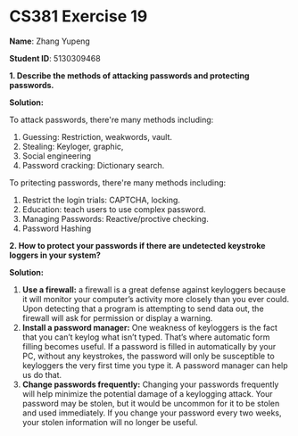 # CS381 Exercise 19

**Name**: Zhang Yupeng

**Student ID**: 5130309468

**1. Describe the methods of attacking passwords and protecting passwords.**

**Solution:**

To attack passwords, there're many methods including:

1. Guessing: Restriction, weakwords, vault.
2. Stealing: Keyloger, graphic, 
3. Social engineering 
4. Password cracking: Dictionary search.

To pritecting passwords, there're many methods including:

1. Restrict the login trials: CAPTCHA, locking.
2. Education: teach users to use complex password.
3. Managing Passwords: Reactive/proctive checking.
4. Password Hashing
**2. How to protect your passwords if there are undetected keystroke loggers in your system?**

**Solution:**

1. **Use a firewall:** a firewall is a great defense against keyloggers because it will monitor your computer’s activity more closely than you ever could. Upon detecting that a program is attempting to send data out, the firewall will ask for permission or display a warning.
2. **Install a password manager:** One weakness of keyloggers is the fact that you can’t keylog what isn’t typed. That’s where automatic form filling becomes useful. If a password is filled in automatically by your PC, without any keystrokes, the password will only be susceptible to keyloggers the very first time you type it. A password manager can help us do that.
3. **Change passwords frequently:** Changing your passwords frequently will help minimize the potential damage of a keylogging attack. Your password may be stolen, but it would be uncommon for it to be stolen and used immediately. If you change your password every two weeks, your stolen information will no longer be useful.